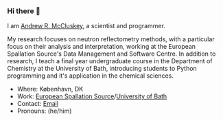### Hi there :wave:

I am [Andrew R. McCluskey](https://mccluskey.scot), a scientist and programmer.

My research focuses on neutron reflectometry methods, with a particular focus on their analysis and interpretation, working at the European Spallation Source's Data Management and Software Centre.
In addition to research, I teach a final year undergraduate course in the Department of Chemistry at the University of Bath, introducing students to Python programming and it's application in the chemical sciences. 

- Where: København, DK
- Work: [European Spallation Source](https://europeanspallationsource.se/data-management-software-centre)/[University of Bath](https://www.bath.ac.uk)
- Contact: [Email](mailto:andrew@mccluskey.scot)
- Pronouns: (he/him)

